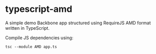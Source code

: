 typescript-amd
==============

A simple demo Backbone app structured using RequireJS AMD format written in TypeScript.

Compile JS dependencies using:

    tsc --module AMD app.ts
